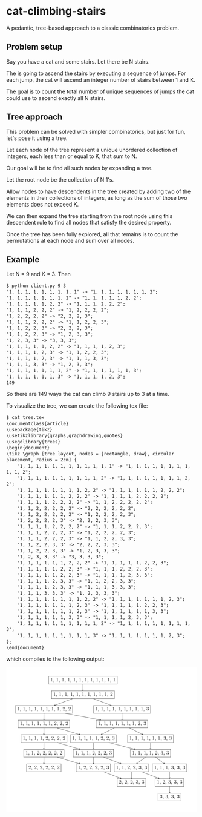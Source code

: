 cat-climbing-stairs
===================

A pedantic, tree-based approach to a classic combinatorics problem.

Problem setup
-------------

Say you have a cat and some stairs. Let there be N stairs.

The is going to ascend the stairs by executing a sequence of jumps. For each
jump, the cat will ascend an integer number of stairs between 1 and K.

The goal is to count the total number of unique sequences of jumps the cat
could use to ascend exactly all N stairs.

Tree approach
-------------

This problem can be solved with simpler combinatorics, but just for fun, let's
pose it using a tree.

Let each node of the tree represent a unique unordered collection of integers,
each less than or equal to K, that sum to N.

Our goal will be to find all such nodes by expanding a tree.

Let the root node be the collection of N 1's.

Allow nodes to have descendents in the tree created by adding two of the
elements in their collections of integers, as long as the sum of those two
elements does not exceed K.

We can then expand the tree starting from the root node using this descendent
rule to find all nodes that satisfy the desired property.

Once the tree has been fully explored, all that remains is to count the
permutations at each node and sum over all nodes.

Example
-------

Let N = 9 and K = 3. Then

    $ python client.py 9 3
    "1, 1, 1, 1, 1, 1, 1, 1, 1" -> "1, 1, 1, 1, 1, 1, 1, 2";
    "1, 1, 1, 1, 1, 1, 1, 2" -> "1, 1, 1, 1, 1, 2, 2";
    "1, 1, 1, 1, 1, 2, 2" -> "1, 1, 1, 2, 2, 2";
    "1, 1, 1, 2, 2, 2" -> "1, 2, 2, 2, 2";
    "1, 2, 2, 2, 2" -> "2, 2, 2, 3";
    "1, 1, 1, 2, 2, 2" -> "1, 1, 2, 2, 3";
    "1, 1, 2, 2, 3" -> "2, 2, 2, 3";
    "1, 1, 2, 2, 3" -> "1, 2, 3, 3";
    "1, 2, 3, 3" -> "3, 3, 3";
    "1, 1, 1, 1, 1, 2, 2" -> "1, 1, 1, 1, 2, 3";
    "1, 1, 1, 1, 2, 3" -> "1, 1, 2, 2, 3";
    "1, 1, 1, 1, 2, 3" -> "1, 1, 1, 3, 3";
    "1, 1, 1, 3, 3" -> "1, 2, 3, 3";
    "1, 1, 1, 1, 1, 1, 1, 2" -> "1, 1, 1, 1, 1, 1, 3";
    "1, 1, 1, 1, 1, 1, 3" -> "1, 1, 1, 1, 2, 3";
    149

So there are 149 ways the cat can climb 9 stairs up to 3 at a time.

To visualize the tree, we can create the following tex file:

    $ cat tree.tex
    \documentclass{article}
    \usepackage{tikz}
    \usetikzlibrary{graphs,graphdrawing,quotes}
    \usegdlibrary{trees}
    \begin{document}
    \tikz \graph [tree layout, nodes = {rectangle, draw}, circular placement, radius = 2cm] {
        "1, 1, 1, 1, 1, 1, 1, 1, 1, 1, 1, 1" -> "1, 1, 1, 1, 1, 1, 1, 1, 1, 1, 2";
        "1, 1, 1, 1, 1, 1, 1, 1, 1, 1, 2" -> "1, 1, 1, 1, 1, 1, 1, 1, 2, 2";
        "1, 1, 1, 1, 1, 1, 1, 1, 2, 2" -> "1, 1, 1, 1, 1, 1, 2, 2, 2";
        "1, 1, 1, 1, 1, 1, 2, 2, 2" -> "1, 1, 1, 1, 2, 2, 2, 2";
        "1, 1, 1, 1, 2, 2, 2, 2" -> "1, 1, 2, 2, 2, 2, 2";
        "1, 1, 2, 2, 2, 2, 2" -> "2, 2, 2, 2, 2, 2";
        "1, 1, 2, 2, 2, 2, 2" -> "1, 2, 2, 2, 2, 3";
        "1, 2, 2, 2, 2, 3" -> "2, 2, 2, 3, 3";
        "1, 1, 1, 1, 2, 2, 2, 2" -> "1, 1, 1, 2, 2, 2, 3";
        "1, 1, 1, 2, 2, 2, 3" -> "1, 2, 2, 2, 2, 3";
        "1, 1, 1, 2, 2, 2, 3" -> "1, 1, 2, 2, 3, 3";
        "1, 1, 2, 2, 3, 3" -> "2, 2, 2, 3, 3";
        "1, 1, 2, 2, 3, 3" -> "1, 2, 3, 3, 3";
        "1, 2, 3, 3, 3" -> "3, 3, 3, 3";
        "1, 1, 1, 1, 1, 1, 2, 2, 2" -> "1, 1, 1, 1, 1, 2, 2, 3";
        "1, 1, 1, 1, 1, 2, 2, 3" -> "1, 1, 1, 2, 2, 2, 3";
        "1, 1, 1, 1, 1, 2, 2, 3" -> "1, 1, 1, 1, 2, 3, 3";
        "1, 1, 1, 1, 2, 3, 3" -> "1, 1, 2, 2, 3, 3";
        "1, 1, 1, 1, 2, 3, 3" -> "1, 1, 1, 3, 3, 3";
        "1, 1, 1, 3, 3, 3" -> "1, 2, 3, 3, 3";
        "1, 1, 1, 1, 1, 1, 1, 1, 2, 2" -> "1, 1, 1, 1, 1, 1, 1, 2, 3";
        "1, 1, 1, 1, 1, 1, 1, 2, 3" -> "1, 1, 1, 1, 1, 2, 2, 3";
        "1, 1, 1, 1, 1, 1, 1, 2, 3" -> "1, 1, 1, 1, 1, 1, 3, 3";
        "1, 1, 1, 1, 1, 1, 3, 3" -> "1, 1, 1, 1, 2, 3, 3";
        "1, 1, 1, 1, 1, 1, 1, 1, 1, 1, 2" -> "1, 1, 1, 1, 1, 1, 1, 1, 1, 3";
        "1, 1, 1, 1, 1, 1, 1, 1, 1, 3" -> "1, 1, 1, 1, 1, 1, 1, 2, 3";
    };
    \end{document}

which compiles to the following output:

![example tree](example_tree.png)
